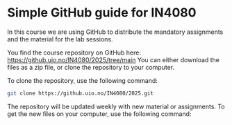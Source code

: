 # Simple GitHub guide for IN4080 


In this course we are using GitHub to distribute the mandatory assignments and the material for the lab sessions. 

You find the course repository on GitHub here: https://github.uio.no/IN4080/2025/tree/main 
You can either download the files as a zip file, or clone the repository to your computer.

To clone the repository, use the following command:

```bash
git clone https://github.uio.no/IN4080/2025.git
```

The repository will be updated weekly with new material or assignments. 
To get the new files on your computer, use the following command: 


